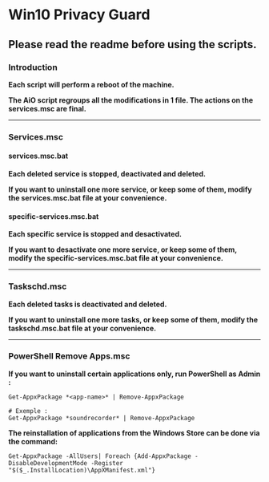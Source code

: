 # Win10 Privacy Guard

## Please read the readme before using the scripts.


### Introduction

**Each script will perform a reboot of the machine.**

**The AiO script regroups all the modifications in 1 file. The actions on the services.msc are final.**

---

### Services.msc

#### services.msc.bat

**Each deleted service is stopped, deactivated and deleted.**

**If you want to uninstall one more service, or keep some of them, modify the services.msc.bat file at your convenience.**

#### specific-services.msc.bat

**Each specific service is stopped and desactivated.**

**If you want to desactivate one more service, or keep some of them, modify the specific-services.msc.bat file at your convenience.**

---

### Taskschd.msc

**Each deleted tasks is deactivated and deleted.**

**If you want to uninstall one more tasks, or keep some of them, modify the taskschd.msc.bat file at your convenience.**

---

### PowerShell Remove Apps.msc

**If you want to uninstall certain applications only, run PowerShell as Admin :**

```
Get-AppxPackage *<app-name>* | Remove-AppxPackage

# Exemple :
Get-AppxPackage *soundrecorder* | Remove-AppxPackage
```

**The reinstallation of applications from the Windows Store can be done via the command:**

``` batch
Get-AppxPackage -AllUsers| Foreach {Add-AppxPackage -DisableDevelopmentMode -Register "$($_.InstallLocation)\AppXManifest.xml"}
```
